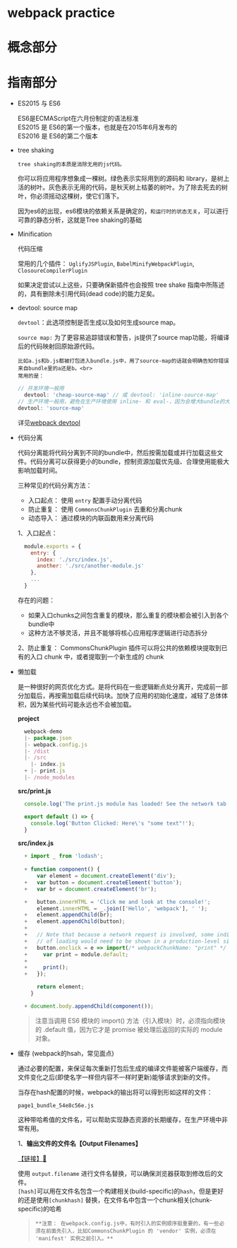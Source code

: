 
# webpack practice

# 概念部分

# 指南部分

+ ES2015 与 ES6

  ES6是ECMAScript在六月份制定的语法标准 <br>
  ES2015 是 ES6的第一个版本，也就是在2015年6月发布的 <br>
  ES2016 是 ES6的第二个版本

+ tree shaking

  `tree shaking的本质是消除无用的js代码。` <br>

  你可以将应用程序想象成一棵树。绿色表示实际用到的源码和 library，是树上活的树叶。灰色表示无用的代码，是秋天树上枯萎的树叶。为了除去死去的树叶，你必须摇动这棵树，使它们落下。

  因为es6的出现，es6模块的依赖关系是确定的，`和运行时的状态无关`，可以进行可靠的静态分析，这就是Tree shaking的基础

+ Minification

  代码压缩

  常用的几个插件： `UglifyJSPlugin`, `BabelMinifyWebpackPlugin`, `ClosoureCompilerPlugin`

  如果决定尝试以上这些，只要确保新插件也会按照 tree shake 指南中所陈述的，具有删除未引用代码(dead code)的能力足矣。

+ devtool: source map

  `devtool`：此选项控制是否生成以及如何生成source map。
  
  `source map:` 为了更容易追踪错误和警告，js提供了source map功能，将编译后的代码映射回原始源代码。

      比如a.js和b.js都被打包进入bundle.js中，用了source-map的话就会明确告知你错误来自bundle里的a还是b。<br>
      常用的是：
    ```js
    // 开发环境一般用
      devtool: 'cheap-source-map' // 或 devtool: 'inline-source-map'
    // 生产环境一般用，避免在生产环境使用 inline- 和 eval-，因为会增大bundle的大小，并降低整体性能
    devtool: 'source-map'
    ```
    详见[webpack devtool](https://www.webpackjs.com/configuration/devtool/)

+ 代码分离

  代码分离能将代码分离到不同的bundle中，然后按需加载或并行加载这些文件。代码分离可以获得更小的bundle，控制资源加载优先级、合理使用能极大影响加载时间。
  
  三种常见的代码分离方法：
  - 入口起点： 使用 `entry` 配置手动分离代码
  - 防止重复： 使用 `CommonsChunkPlugin` 去重和分离chunk
  - 动态导入： 通过模块的内联函数用来分离代码

  1、入口起点：
    ```js
      module.exports = {
        entry: {
          index: './src/index.js',
          another: './src/another-module.js'
        },
        ...
      }
    ```
    存在的问题：
    - 如果入口chunks之间包含重复的模块，那么重复的模块都会被引入到各个bundle中
    - 这种方法不够灵活，并且不能够将核心应用程序逻辑进行动态拆分

  2、防止重复：
    CommonsChunkPlugin 插件可以将公共的依赖模块提取到已有的入口 chunk 中，或者提取到一个新生成的 chunk
  
+ 懒加载

  是一种很好的网页优化方式。是将代码在一些逻辑断点处分离开，完成前一部分加载后，再按需加载后续代码块。加快了应用的初始化速度，减轻了总体体积，因为某些代码可能永远也不会被加载。

  **project**
    ```js
      webpack-demo
      |- package.json
      |- webpack.config.js
      |- /dist
      |- /src
        |- index.js
      + |- print.js
      |- /node_modules
    ```

    **src/print.js**
    ```js
      console.log('The print.js module has loaded! See the network tab in dev tools...');

      export default () => {
        console.log('Button Clicked: Here\'s "some text"!');
      }
    ```
    **src/index.js**
    ```js
      + import _ from 'lodash';
      
      + function component() {
          var element = document.createElement('div');
      +   var button = document.createElement('button');
      +   var br = document.createElement('br');

      +   button.innerHTML = 'Click me and look at the console!';
          element.innerHTML = _.join(['Hello', 'webpack'], ' ');
      +   element.appendChild(br);
      +   element.appendChild(button);
      +
      +   // Note that because a network request is involved, some indication
      +   // of loading would need to be shown in a production-level site/app.
      +   button.onclick = e => import(/* webpackChunkName: "print" */ './print').then(module => {
      +     var print = module.default;
      +
      +     print();
      +   });

          return element;
        }

      + document.body.appendChild(component());
    ```

  > 注意当调用 ES6 模块的 import() 方法（引入模块）时，必须指向模块的 .default 值，因为它才是 promise 被处理后返回的实际的 module 对象。

+ 缓存 (webpack的hsah，常见面点)

  通过必要的配置，来保证每次重新打包后生成的编译文件能被客户端缓存，而文件变化之后(即使名字一样但内容不一样时更新)能够请求到新的文件。

  当存在hash配置的时候，webpack的输出将可以得到形如这样的文件：

    `page1_bundle_54e8c56e.js`
    
  这种带哈希值的文件名，可以帮助实现静态资源的长期缓存，在生产环境中非常有用。

  1、**输出文件的文件名【Output Filenames】**

    [【链接】🔗](https://www.webpackjs.com/guides/caching/)

    使用 `output.filename` 进行文件名替换，可以确保浏览器获取到修改后的文件。<br>
    `[hash]`可以用在文件名包含一个构建相关(build-specific)的`hash`，但是更好的还是使用`[chunkhash]` 替换，在文件名中包含一个chunk相关(chunk-specific)的哈希

    > `**注意： 在webpack.config.js中，有时引入的实例顺序挺重要的，有一些必须在前面先引入，比如CommonsChunkPlugin 的 'vendor' 实例，必须在 'manifest' 实例之前引入。**`
